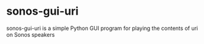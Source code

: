 # sonos-gui-uri
sonos-gui-uri is a simple Python GUI program for playing the contents of uri on Sonos speakers

